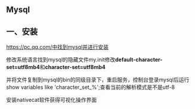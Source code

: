 ## Mysql

## 一、安装

https://pc.qq.com/中找到mysql并进行安装

修改系统语言找到mysql的隐藏文件my.init修改**default-character-set=utf8mb4**和**character-set=utf8mb4**

并将文件复制到mysql的bin的同级目录下，重启服务，控制台登录mysql后运行 show variables like 'character\_set_%';查看当前的解析模式是不是utf-8

安装nativecat软件获得可视化操作界面